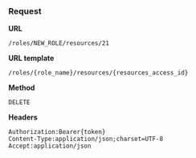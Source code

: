 ### Request

**URL**

`/roles/NEW_ROLE/resources/21`

**URL template**

`/roles/{role_name}/resources/{resources_access_id}`

**Method**

`DELETE`

**Headers**

`Authorization:Bearer{token}`  
`Content-Type:application/json;charset=UTF-8`  
`Accept:application/json`  

